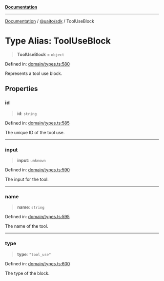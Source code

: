 [**Documentation**](../../../README.md)

***

[Documentation](../../../README.md) / [@uaito/sdk](../README.md) / ToolUseBlock

# Type Alias: ToolUseBlock

> **ToolUseBlock** = `object`

Defined in: [domain/types.ts:580](https://github.com/elribonazo/uaito/blob/2bed7d2eb6bfa6c768bdfa8c5f599b6d51e03cd7/packages/sdk/src/domain/types.ts#L580)

Represents a tool use block.

## Properties

### id

> **id**: `string`

Defined in: [domain/types.ts:585](https://github.com/elribonazo/uaito/blob/2bed7d2eb6bfa6c768bdfa8c5f599b6d51e03cd7/packages/sdk/src/domain/types.ts#L585)

The unique ID of the tool use.

***

### input

> **input**: `unknown`

Defined in: [domain/types.ts:590](https://github.com/elribonazo/uaito/blob/2bed7d2eb6bfa6c768bdfa8c5f599b6d51e03cd7/packages/sdk/src/domain/types.ts#L590)

The input for the tool.

***

### name

> **name**: `string`

Defined in: [domain/types.ts:595](https://github.com/elribonazo/uaito/blob/2bed7d2eb6bfa6c768bdfa8c5f599b6d51e03cd7/packages/sdk/src/domain/types.ts#L595)

The name of the tool.

***

### type

> **type**: `"tool_use"`

Defined in: [domain/types.ts:600](https://github.com/elribonazo/uaito/blob/2bed7d2eb6bfa6c768bdfa8c5f599b6d51e03cd7/packages/sdk/src/domain/types.ts#L600)

The type of the block.
